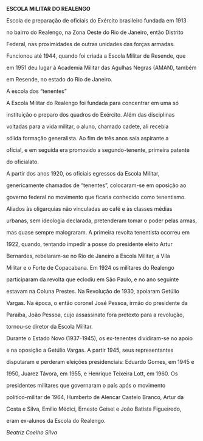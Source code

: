 **ESCOLA MILITAR DO REALENGO**



Escola de preparação de oficiais do Exército brasileiro fundada em 1913

no bairro do Realengo, na Zona Oeste do Rio de Janeiro, então Distrito

Federal, nas proximidades de outras unidades das forças armadas.

Funcionou até 1944, quando foi criada a Escola Militar de Resende, que

em 1951 deu lugar à Academia Militar das Agulhas Negras (AMAN), também

em Resende, no estado do Rio de Janeiro.



A escola dos “tenentes”



A Escola Militar do Realengo foi fundada para concentrar em uma só

instituição o preparo dos quadros do Exército. Além das disciplinas

voltadas para a vida militar, o aluno, chamado cadete, ali recebia

sólida formação generalista. Ao fim de três anos saía aspirante a

oficial, e em seguida era promovido a segundo-tenente, primeira patente

do oficialato.



A partir dos anos 1920, os oficiais egressos da Escola Militar,

genericamente chamados de “tenentes”, colocaram-se em oposição ao

governo federal no movimento que ficaria conhecido como tenentismo.

Aliados às oligarquias não vinculadas ao café e às classes médias

urbanas, sem ideologia declarada, pretenderam tomar o poder pelas armas,

mas quase sempre malograram. A primeira revolta tenentista ocorreu em

1922, quando, tentando impedir a posse do presidente eleito Artur

Bernardes, rebelaram-se no Rio de Janeiro a Escola Militar, a Vila

Militar e o Forte de Copacabana. Em 1924 os militares do Realengo

participaram da revolta que eclodiu em São Paulo, e no ano seguinte

estavam na Coluna Prestes. Na Revolução de 1930, apoiaram Getúlio

Vargas. Na época, o então coronel José Pessoa, irmão do presidente da

Paraíba, João Pessoa, cujo assassinato fora pretexto para a revolução,

tornou-se diretor da Escola Militar.



Durante o Estado Novo (1937-1945), os ex-tenentes dividiram-se no apoio

e na oposição a Getúlio Vargas. A partir 1945, seus representantes

disputaram e perderam eleições presidenciais: Eduardo Gomes, em 1945 e

1950, Juarez Távora, em 1955, e Henrique Teixeira Lott, em 1960. Os

presidentes militares que governaram o país após o movimento

político-militar de 1964, Humberto de Alencar Castelo Branco, Artur da

Costa e Silva, Emílio Médici, Ernesto Geisel e João Batista Figueiredo,

eram ex-alunos da Escola do Realengo.



*Beatriz Coelho Silva*



